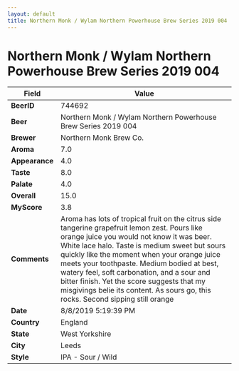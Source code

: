 ```yaml
---
layout: default
title: Northern Monk / Wylam Northern Powerhouse Brew Series 2019 004
---
```


# Northern Monk / Wylam Northern Powerhouse Brew Series 2019 004

| Field         | Value     |
|---------------|-----------|
| **BeerID** | 744692 |
| **Beer** | Northern Monk / Wylam Northern Powerhouse Brew Series 2019 004 |
| **Brewer** | Northern Monk Brew Co. |
| **Aroma** | 7.0 |
| **Appearance** | 4.0 |
| **Taste** | 8.0 |
| **Palate** | 4.0 |
| **Overall** | 15.0 |
| **MyScore** | 3.8 |
| **Comments** | Aroma has lots of tropical fruit on the citrus side tangerine grapefruit lemon zest. Pours like orange juice you would not know it was beer. White lace halo. Taste is medium sweet but sours quickly like the moment when your orange juice meets your toothpaste. Medium bodied at best,  watery feel, soft carbonation, and a sour and bitter finish. Yet the score suggests that my misgivings belie its content. As sours go, this rocks. Second sipping still orange |
| **Date** | 8/8/2019 5:19:39 PM |
| **Country** | England |
| **State** | West Yorkshire |
| **City** | Leeds |
| **Style** | IPA - Sour / Wild |
